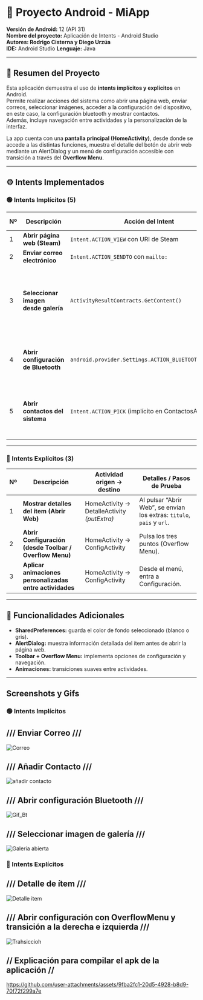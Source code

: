 # 📱 Proyecto Android - MiApp

**Versión de Android:** 12 (API 31)  
**Nombre del proyecto:** Aplicación de Intents - Android Studio  
**Autores: Rodrigo Cisterna y Diego Urzúa**  
**IDE:** Android Studio 
**Lenguaje:** Java  

---
## 🧩 Resumen del Proyecto

Esta aplicación demuestra el uso de **intents implícitos y explícitos** en Android.  
Permite realizar acciones del sistema como abrir una página web, enviar correos, seleccionar imágenes, acceder a la configuración del dispositivo, en este caso, la configuración bluetooth y mostrar contactos.  
Además, incluye navegación entre actividades y la personalización de la interfaz.

La app cuenta con una **pantalla principal (HomeActivity)**, desde donde se accede a las distintas funciones, muestra el detalle del botón de abrir web mediante un AlertDialog y un menú de configuración accesible con transición a través del **Overflow Menu**.

---
## ⚙️ Intents Implementados

### 🟢 Intents Implícitos (5)

| Nº | Descripción | Acción del Intent | Actividad | Pasos de Prueba |
|----|--------------|------------------|------------|-----------------|
| 1 | **Abrir página web (Steam)** | `Intent.ACTION_VIEW` con URI de Steam | HomeActivity | Inicia la app.<br> | Pulsa “Abrir Web”.<br> | Se mostrará un cuadro de detalles.<br> Presiona “Sí” → Se abre la web de Steam en el navegador. |
| 2 | **Enviar correo electrónico** | `Intent.ACTION_SENDTO` con `mailto:` | HomeActivity | Pulsa “Enviar correo”.<br> | Se abre el cliente de correo con asunto y mensaje predefinido. |
| 3 | **Seleccionar imagen desde galería** | `ActivityResultContracts.GetContent()` | HomeActivity | Pulsa “Seleccionar imagen”.<br> Elige una imagen de la galería.<br> La imagen se muestra en el `ImageView`. |
| 4 | **Abrir configuración de Bluetooth** | `android.provider.Settings.ACTION_BLUETOOTH_SETTINGS` | HomeActivity | Pulsa “Configuración”.<br> Se abre la configuración de Bluetooth del sistema. |
| 5 | **Abrir contactos del sistema** | `Intent.ACTION_PICK` (implícito en ContactosActivity) | ContactosActivity | Pulsa “Contactos”.<br> Se abre la actividad con acceso a contactos o lista interna. |

---
### 🔵 Intents Explícitos (3)

| Nº | Descripción | Actividad origen → destino | Detalles / Pasos de Prueba |
|----|--------------|----------------------------|-----------------------------|
| 1 | **Mostrar detalles del ítem (Abrir Web)** | HomeActivity → DetalleActivity *(putExtra)* | Al pulsar “Abrir Web”, se envían los extras: `titulo`, `pais` y `url`.<br> | Se muestra un cuadro de diálogo con los detalles del sitio (AlertDialog).<br> | Si el usuario pulsa “Sí”, se abre la página en el navegador. |
| 2 | **Abrir Configuración (desde Toolbar / Overflow Menu)** | HomeActivity → ConfigActivity | Pulsa los tres puntos (Overflow Menu).<br> | Selecciona “Configuración”.<br> | Se abre la pantalla de ajustes del sistema de la app. |
| 3 | **Aplicar animaciones personalizadas entre actividades** | HomeActivity → ConfigActivity | Desde el menú, entra a Configuración.<br> | Observa el efecto de transición (`slide_in_right` / `slide_out_left`).<br> | La animación se ejecuta al abrir o cerrar la actividad. |

---
## 🎨 Funcionalidades Adicionales

- **SharedPreferences:** guarda el color de fondo seleccionado (blanco o gris).  
- **AlertDialog:** muestra información detallada del ítem antes de abrir la página web.  
- **Toolbar + Overflow Menu:** implementa opciones de configuración y navegación.  
- **Animaciones:** transiciones suaves entre actividades.

---
## Screenshots  y Gifs
### 🟢 Intents Implícitos

## /// Enviar Correo ///
![Correo](https://github.com/user-attachments/assets/c7a88061-9acd-4245-9f7a-c12132517e90)

## /// Añadir Contacto ///
![añadir contacto](https://github.com/user-attachments/assets/ef8cbe29-b846-4836-a13c-e8b686c97042)

## /// Abrir configuración Bluetooth ///
![Gif_Bt](https://github.com/user-attachments/assets/1f8c9707-c3b8-472b-b19c-63bf3dc8d94e)


## /// Seleccionar imagen de galería ///
![Galeria abierta](https://github.com/user-attachments/assets/b28144fa-4260-4ce4-af01-fbb63376c727)

### 🔵 Intents Explícitos

## /// Detalle de ítem ///

![Detalle item](https://github.com/user-attachments/assets/48fe0ff3-424c-41b7-a74e-74df3be33d60)

## /// Abrir configuración con OverflowMenu y transición a la derecha e izquierda ///

![Trahsiccioh](https://github.com/user-attachments/assets/59028fd2-b0af-4e07-b6dd-38cdc0a72ec5)



## // Explicación para compilar el apk de la aplicación //

https://github.com/user-attachments/assets/9fba2fc1-20d5-4928-b8d9-70f72f299a7e









